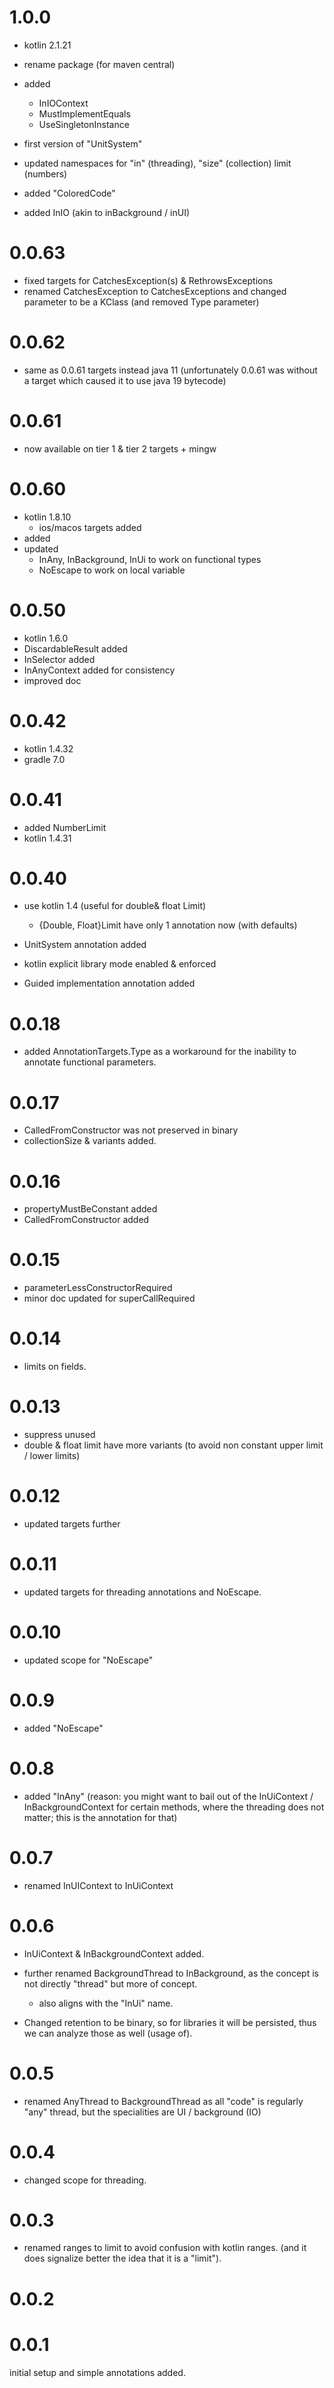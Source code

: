 # 1.0.0
- kotlin 2.1.21
- rename package (for maven central)
- added
  - InIOContext
  - MustImplementEquals
  - UseSingletonInstance

- first version of "UnitSystem"
- updated namespaces for "in" (threading), "size" (collection) limit (numbers)
- added "ColoredCode"
- added InIO (akin to inBackground / inUI)

# 0.0.63

- fixed targets for CatchesException(s) & RethrowsExceptions
- renamed CatchesException to CatchesExceptions and changed parameter to be a KClass<Throwable> (and removed Type
  parameter)

# 0.0.62

- same as 0.0.61 targets instead java 11 (unfortunately 0.0.61 was without a target which caused it to use java 19
  bytecode)

# 0.0.61

- now available on tier 1 & tier 2 targets + mingw

# 0.0.60

- kotlin 1.8.10
    - ios/macos targets added
- added
- updated
    - InAny, InBackground, InUi to work on functional types
    - NoEscape to work on local variable

# 0.0.50

- kotlin 1.6.0
- DiscardableResult added
- InSelector added
- InAnyContext added for consistency
- improved doc

# 0.0.42

- kotlin 1.4.32
- gradle 7.0

# 0.0.41

- added NumberLimit
- kotlin 1.4.31

# 0.0.40

- use kotlin 1.4 (useful for double& float Limit)
    - {Double, Float}Limit have only 1 annotation now (with defaults)

- UnitSystem annotation added
- kotlin explicit library mode enabled & enforced
- Guided implementation annotation added

# 0.0.18

- added AnnotationTargets.Type as a workaround for the inability to annotate functional parameters.

# 0.0.17

- CalledFromConstructor was not preserved in binary
- collectionSize & variants added.

# 0.0.16

- propertyMustBeConstant added
- CalledFromConstructor added

# 0.0.15

- parameterLessConstructorRequired
- minor doc updated for superCallRequired

# 0.0.14

- limits on fields.

# 0.0.13

- suppress unused
- double & float limit have more variants (to avoid non constant upper limit / lower limits)

# 0.0.12

- updated targets further

# 0.0.11

- updated targets for threading annotations and NoEscape.

# 0.0.10

- updated scope for "NoEscape"

# 0.0.9

- added "NoEscape"

# 0.0.8

- added "InAny"
  (reason: you might want to bail out of the InUiContext / InBackgroundContext for certain methods, where the threading
  does not matter; this is the annotation for that)

# 0.0.7

- renamed InUIContext to InUiContext

# 0.0.6

- InUiContext & InBackgroundContext added.
- further renamed BackgroundThread to InBackground, as the concept is not directly "thread" but more of concept.
    - also aligns with the "InUi" name.

- Changed retention to be binary, so for libraries it will be persisted, thus we can analyze those as well (usage of).

# 0.0.5

- renamed AnyThread to BackgroundThread as all "code" is regularly "any" thread, but the specialities are UI /
  background (IO)

# 0.0.4

- changed scope for threading.

# 0.0.3

- renamed ranges to limit to avoid confusion with kotlin ranges.
  (and it does signalize better the idea that it is a "limit").

# 0.0.2

# 0.0.1

initial setup and simple annotations added.